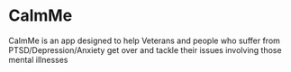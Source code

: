 # CalmMe
CalmMe is an app designed to help Veterans and people who suffer from PTSD/Depression/Anxiety get over and tackle their issues involving those mental illnesses
